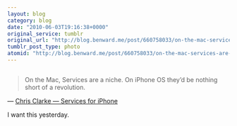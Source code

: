 ```yaml
---
layout: blog
category: blog
date: "2010-06-03T19:16:38+0000"
original_service: tumblr
original_url: "http://blog.benward.me/post/660758033/on-the-mac-services-are-a-niche-on-iphone-os"
tumblr_post_type: photo
atomid: "http://blog.benward.me/post/660758033/on-the-mac-services-are-a-niche-on-iphone-os"
---
```

<figure class="photo">
  <img src="http://benward.me/res/tumblr/media/660758033/0.png" alt="">
</figure>

> On the Mac, Services are a niche. On iPhone OS they’d be nothing short of a revolution.

— [Chris Clarke — Services for iPhone](http://releasecandidateone.com/221:a_services_menu_for_iphone)

I want this yesterday.